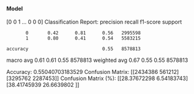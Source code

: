 #### Model
[0 0 1 ... 0 0 0]
Classification Report:
              precision    recall  f1-score   support

           0       0.42      0.81      0.56   2995598
           1       0.80      0.41      0.54   5583215

    accuracy                           0.55   8578813
   macro avg       0.61      0.61      0.55   8578813
weighted avg       0.67      0.55      0.55   8578813

Accuracy: 0.55040703183529
Confusion Matrix:
[[2434386  561212]
 [3295762 2287453]]
Confusion Matrix (%):
[[28.37672298  6.54183743]
 [38.41745939 26.6639802 ]]
